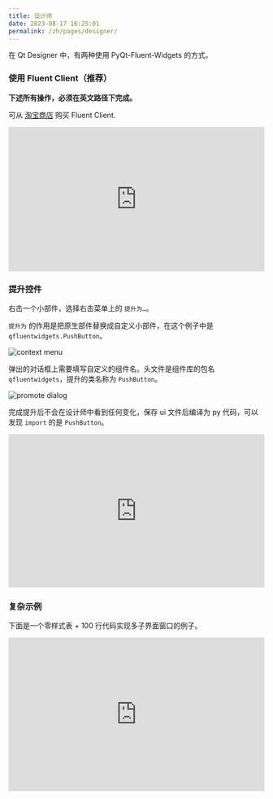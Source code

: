 ```yaml
---
title: 设计师
date: 2023-08-17 16:25:01
permalink: /zh/pages/designer/
---
```


在 Qt Designer 中，有两种使用 PyQt-Fluent-Widgets 的方式。


### 使用 Fluent Client（推荐）

**下述所有操作，必须在英文路径下完成。**

可从 [淘宝商店](https://item.taobao.com/item.htm?ft=t&id=767961666600) 购买 Fluent Client.

<div style="position: relative; width:100%; padding-bottom: 56.25%; height: 0;">
    <iframe style="width: 100%; height: 100%; position: absolute; top: 0; left: 0" src="https://www.youtube.com/embed/7UCmcsOlhTk?si=gCyZNmtSOrWERG4P" title="YouTube video player" frameborder="0" allow="accelerometer; autoplay; clipboard-write; encrypted-media; gyroscope; picture-in-picture; web-share" allowfullscreen></iframe>
</div>


### 提升控件
右击一个小部件，选择右击菜单上的 `提升为…`。

`提升为` 的作用是把原生部件替换成自定义小部件，在这个例子中是 `qfluentwidgets.PushButton`。

![context menu](/img/designer/promote_context.jpg)

弹出的对话框上需要填写自定义的组件名。头文件是组件库的包名 `qfluentwidgets`，提升的类名称为 `PushButton`。

![promote dialog](/img/designer/promote_dialog.jpg)

完成提升后不会在设计师中看到任何变化，保存 ui 文件后编译为 py 代码，可以发现 `import` 的是 `PushButton`。

<div style="position: relative; padding: 30% 45%;">
    <iframe style="position: absolute; width: 100%; height: 100%; left: 0; top: 0;" src="https://player.bilibili.com/player.html?cid=1107159421&aid=655415814&page=1&as_wide=1&high_quality=1&danmaku=0&autoplay=0" frameborder="no" scrolling="no" allowfullscreen="true"></iframe>
</div>


### 复杂示例
下面是一个零样式表 + 100 行代码实现多子界面窗口的例子。

<div style="position: relative; padding: 30% 45%;">
    <iframe style="position: absolute; width: 100%; height: 100%; left: 0; top: 0;" src="https://player.bilibili.com/player.html?cid=1193201502&aid=530806716&page=1&as_wide=1&high_quality=1&danmaku=0&autoplay=0" frameborder="no" scrolling="no" allowfullscreen="true"></iframe>
</div>